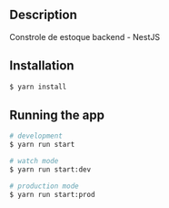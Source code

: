 
## Description

Constrole de estoque backend - NestJS
## Installation

```bash
$ yarn install
```
## Running the app

```bash
# development
$ yarn run start

# watch mode
$ yarn run start:dev

# production mode
$ yarn run start:prod
```